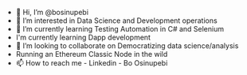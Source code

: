 - 👋 Hi, I’m @bosinupebi
- 👀 I’m interested in Data Science and Development operations
- 🌱 I’m currently learning Testing Automation in C# and Selenium
- I'm currently learning Dapp development
- 💞️ I’m looking to collaborate on Democratizing data science/analysis
- Running an Ethereum Classic Node in the wild
- 📫 How to reach me - Linkedin - Bo Osinupebi
